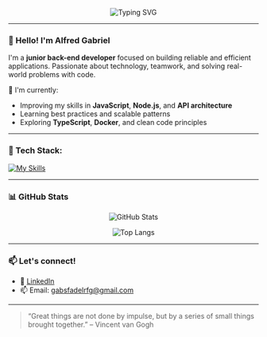 <p align="center">
  <img src="https://readme-typing-svg.demolab.com?font=Fira+Code&weight=600&size=24&pause=1000&color=36BCF7&center=true&vCenter=true&width=435&lines=Welcome+to+my+GitHub+Profile!;Back-end+Developer+in+Progress...;Building+projects+with+Node.js+%26+TypeScript" alt="Typing SVG" />
</p>

---

### 👋 Hello! I'm Alfred Gabriel

I'm a **junior back-end developer** focused on building reliable and efficient applications. Passionate about technology, teamwork, and solving real-world problems with code.

🔭 I'm currently:
- Improving my skills in **JavaScript**, **Node.js**, and **API architecture**
- Learning best practices and scalable patterns
- Exploring **TypeScript**, **Docker**, and clean code principles

---

### 🧠 Tech Stack:

[![My Skills](https://skillicons.dev/icons?i=react,materialui,mysql,nestjs,postgres,py,cs,dotnet,js,nodejs,express,ts,docker,git,github)](https://skillicons.dev)

---

### 📊 GitHub Stats

<div align="center">

![GitHub Stats](https://github-readme-stats.vercel.app/api?username=GabsFadel&show_icons=true&theme=tokyonight&border_radius=10&hide_title=true)

![Top Langs](https://github-readme-stats.vercel.app/api/top-langs/?username=GabsFadel&layout=compact&theme=tokyonight&border_radius=10)

</div>

---

### 📫 Let's connect!

- 💼 [LinkedIn](https://www.linkedin.com/in/alfred-gabriel-ribeiro-fadel-developer/)
- 📫 Email: gabsfadelrfg@gmail.com

---

> “Great things are not done by impulse, but by a series of small things brought together.” – Vincent van Gogh
